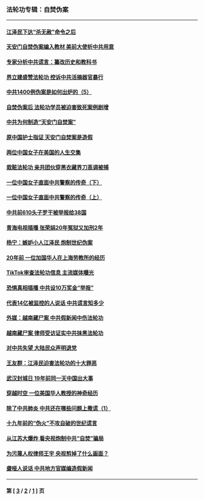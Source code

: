 ### 法轮功专辑：自焚伪案
---
#### [江泽民下达“杀无赦”命令之后](../../pages/nf5562/n13878084.md?08170430) 
#### [天安门自焚伪案编入教材 美前大使析中共用意](../../pages/nf5562/n13791932.md?08170430) 
#### [专家分析中共谎言：纂改历史和教科书](../../pages/nf5562/n13781542.md?08170430) 
#### [界立建盛赞法轮功 控诉中共活摘器官暴行](../../pages/nf5562/n13781971.md?08170430) 
#### [中共1400例伪案是如何出炉的（5）](../../pages/nf5562/n13226831.md?08170430) 
#### [自焚伪案后 法轮功学员被迫害致死案例剧增](../../pages/nf5562/n13190600.md?08170430) 
#### [中共为何制造“天安门自焚案”](../../pages/nf5562/n13183270.md?08170430) 
#### [原中国护士指证 天安门自焚案是造假](../../pages/nf5562/n13172289.md?08170430) 
#### [两位中国女子在美国的人生交集](../../pages/nf5562/n13156138.md?08170430) 
#### [栽赃法轮功 亲共团伙穿黑衣藏界刀高调被捕](../../pages/nf5562/n13073780.md?08170430) 
#### [一位中国女子直面中共警察的传奇（下）](../../pages/nf5562/n12989706.md?08170430) 
#### [一位中国女子直面中共警察的传奇（上）](../../pages/nf5562/n12985072.md?08170430) 
#### [中共前610头子罗干被举报给38国](../../pages/nf5562/n12975419.md?08170430) 
#### [青海电视插播 张荣娟20年冤狱又加刑2年](../../pages/nf5562/n12738166.md?08170430) 
#### [杨宁：嫉妒小人江泽民 炮制世纪伪案](../../pages/nf5562/n12724108.md?08170430) 
#### [20年前 一位加国华人在上海劳教所的经历](../../pages/nf5562/n12707932.md?08170430) 
#### [TikTok审查法轮功信息 主流媒体曝光](../../pages/nf5562/n12362336.md?08170430) 
#### [恐惧真相插播 中共设10万奖金“举报”](../../pages/nf5562/n12306396.md?08170430) 
#### [代表14亿被监控的人说话 中共谎言知多少](../../pages/nf5562/n12297484.md?08170430) 
#### [外媒：越南藏尸案 中共假新闻中伤法轮功](../../pages/nf5562/n12264411.md?08170430) 
#### [越南藏尸案 律师受访证实中共抹黑法轮功](../../pages/nf5562/n12261878.md?08170430) 
#### [对中共失望 大陆民众声明退党](../../pages/nf5562/n12187315.md?08170430) 
#### [王友群：江泽民迫害法轮功的十大罪恶](../../pages/nf5562/n12169074.md?08170430) 
#### [武汉封城日 19年前同一天中国出大事](../../pages/nf5562/n12150901.md?08170430) 
#### [穿越时空  一位美国华人教授的神奇经历](../../pages/nf5562/n12097460.md?08170430) 
#### [除了中共肺炎 中共还在哪些问题上撒谎（1）](../../pages/nf5562/n11955770.md?08170430) 
#### [十九年前的“伪火”不攻自破的世纪谎言](../../pages/nf5562/n11813238.md?08170430) 
#### [从江苏大爆炸 看央视炮制中共“自焚”骗局](../../pages/nf5562/n11140275.md?08170430) 
#### [为污蔑人权律师王宇 央视剪掉了什么画面？](../../pages/nf5562/n11130142.md?08170430) 
#### [聋哑人说话 中共地方官媒编造假新闻](../../pages/nf5562/n11006067.md?08170430) 

---
#### 第 [ [3](./3.md?08170430) / [2](./2.md?08170430) / [1](./1.md?08170430) ] 页
